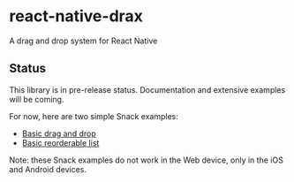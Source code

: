 # react-native-drax
A drag and drop system for React Native

## Status
This library is in pre-release status. Documentation and extensive examples will be coming.

For now, here are two simple Snack examples:
- [Basic drag and drop](https://snack.expo.io/@lafiosca/react-native-drax---basic-drag-and-drop?platform=ios)
- [Basic reorderable list](https://snack.expo.io/@lafiosca/react-native-drax---basic-reorderable-list?platform=ios)

Note: these Snack examples do not work in the Web device, only in the iOS and Android devices.
